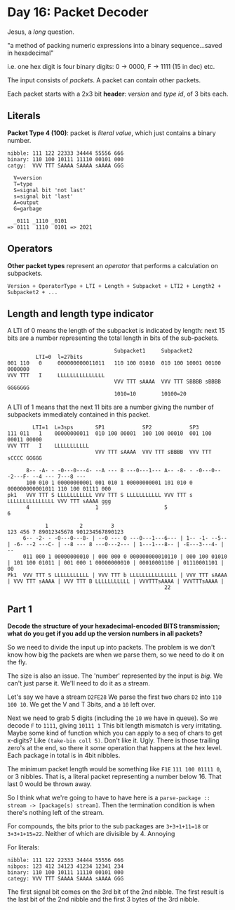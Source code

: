 # Day 16: Packet Decoder

Jesus, a _long_ question.

"a method of packing numeric expressions into a binary sequence...saved in hexadecimal" 

i.e. one hex digit is four binary digits: 0 -> 0000, F -> 1111 (15 in dec) etc.

The input consists of _packets_. A packet can contain other packets.

Each packet starts with a 2x3 bit **header**: _version_ and _type id_, of 3 bits each.

## Literals 
**Packet Type 4 (100)**: packet is _literal value_, which just contains a binary number.

```
nibble: 111 122 22333 34444 55556 666
binary: 110 100 10111 11110 00101 000
catgy:  VVV TTT SAAAA SAAAA sAAAA GGG

  V=version
  T=type
  S=signal bit 'not last'
  s=signal bit 'last'
  A=output
  G=garbage

  _0111 _1110 _0101
=> 0111  1110  0101 => 2021
```

## Operators

**Other packet types** represent an _operator_ that performs a calculation on subpackets.

```
Version + OperatorType + LTI + Length + Subpacket + LTI2 + Length2 + Subpacket2 + ...
```

## Length and length type indicator

A LTI of 0 means the length of the subpacket is indicated by length: next 15 bits are a number representing the total length in bits of the sub-packets.


```
                                  Subpacket1     Subpacket2
         LTI=0  l=27bits        
001 110   0     000000000011011   110 100 01010  010 100 10001 00100 0000000
VVV TTT   I     LLLLLLLLLLLLLLL 
                                  VVV TTT sAAAA  VVV TTT SBBBB sBBBB GGGGGGG
                                  1010=10        10100=20
```

A LTI of 1 means that the next 11 bits are a number giving the number of subpackets immediately contained in this packet.

```
        LTI=1  L=3sps       SP1            SP2            SP3
111 011   1    00000000011  010 100 00001  100 100 00010  001 100 00011 00000
VVV TTT   I    LLLLLLLLLLL
                            VVV TTT sAAAA  VVV TTT sBBBB  VVV TTT sCCCC GGGGG
```

```
      8-- -A- - -0---0---4- --A --- 8 ---0---1--- A-- -8- - -0---0---2---F- --4 --- 7---8 ---
      100 010 1 00000000001 001 010 1 00000000001 101 010 0 000000000001011 110 100 01111 000
pk1   VVV TTT S LLLLLLLLLLL VVV TTT S LLLLLLLLLLL VVV TTT s LLLLLLLLLLLLLLL VVV TTT sAAAA ggg
      4                     1                     5                         6
```

```
            1          2         3
123 456 7 89012345678 901234567890123
     6-- -2- - -0---0---8- | --0 --- 0 ---0---1---6--- | 1-- -1- --5-- | -6- --2 ---C- | --8 --- 8 ---0---2--- | 1---1---8-- | -E---3---4- | --
     011 000 1 00000000010 | 000 000 0 000000000010110 | 000 100 01010 | 101 100 01011 | 001 000 1 00000000010 | 00010001100 | 01110001101 | 00
Pk1  VVV TTT S LLLLLLLLLLL | VVV TTT b LLLLLLLLLLLLLLL | VVV TTT sAAAA | VVV TTT sAAAA | VVV TTT B LLLLLLLLLLL | VVVTTTsAAAA | VVVTTTsAAAA | 
                                                  22
```

## Part 1

**Decode the structure of your hexadecimal-encoded BITS transmission; what do you get if you add up the version numbers in all packets?**

So we need to divide the input up into packets. The problem is we don't know how big the packets are when we parse them, so we need to do it on the fly.

The size is also an issue. The 'number' represented by the input is _big_. We can't just parse it. We'll need to do it as a stream.

Let's say we have a stream `D2FE28` We parse the first two chars `D2` into `110 100 10`. We get the V and T 3bits, and a `10` left over.

Next we need to grab 5 digits (including the `10` we have in queue). So we decode `F` to `1111`, giving `10111 1` This bit length mismatch is very irritating. Maybe some kind of function which you can apply to a seq of chars to get x-digits? Like `(take-bin coll 5)`.  Don't like it. Ugly. There is those trailing zero's at the end, so there it _some_ operation that happens at the hex level. Each package in total is in 4bit nibbles.

The minimum packet length would be something like `F1E` `111 100 01111 0`, or 3 nibbles. That is, a literal packet representing a number below 16. That last 0 would be thrown away.

So I think what we're going to have to have here is a `parse-package :: stream -> [package(s) stream]`. Then the termination condition is when there's nothing left of the stream.

For compounds, the bits prior to the sub packages are `3+3+1+11=18` or `3+3+1+15=22`. Neither of which are divisible by 4. Annoying

For literals:

```
nibble: 111 122 22333 34444 55556 666
nibpos: 123 412 34123 41234 12341 234
binary: 110 100 10111 11110 00101 000
categy: VVV TTT SAAAA SAAAA sAAAA GGG
```

The first signal bit comes on the 3rd bit of the 2nd nibble. The first result is the last bit of the 2nd nibble and the first 3 bytes of the 3rd nibble.

